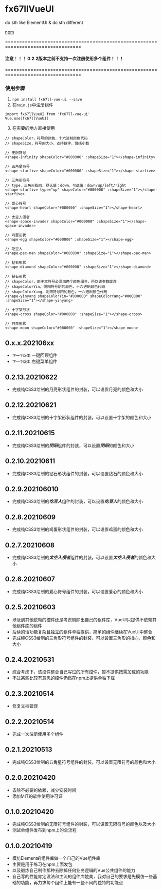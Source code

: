 # fx67llVueUI
do sth like ElementUI & do sth different

[npm](https://www.npmjs.com/package/fx67ll-vue-ui "npm")

=================================================================================
#### 注意！！！   0.2.2版本之前不支持一次注册使用多个组件！！！
=================================================================================

### 使用步骤
1. `npm install fx67ll-vue-ui --save`
2. 在`main.js`中注册组件
```
import fx67llVueUI from 'fx67ll-vue-ui'
Vue.use(fx67llVueUI)
```
3. 在需要的地方直接使用
```
// shapeColor，符号的颜色，十六进制颜色代码
// shapeSize，符号的大小，支持数字，包括小数

// 无限符号
<shape-infinity shapeColor="#000000" :shapeSize="1"></shape-infinity>

// 五角星符号
<shape-starfive shapeColor="#000000" :shapeSize="1"></shape-starfive>

// 三角形符号
// type，三角形指向，默认值：down，可选值：down/up/left/right
<shape-starfive type="up" shapeColor="#000000" :shapeSize="1"></shape-starfive>

// 爱心符号
<shape-heart shapeColor="#000000" :shapeSize="1"></shape-heart>

// 太空入侵者
<shape-space-invader shapeColor="#000000" :shapeSize="1"></shape-space-invader>

// 鸡蛋形状
<shape-egg shapeColor="#000000" :shapeSize="1"></shape-egg>

// 吃豆人
<shape-pac-man shapeColor="#000000" :shapeSize="1"></shape-pac-man>

// 钻石形状
<shape-diamond shapeColor="#000000" :shapeSize="1"></shape-diamond>

// 钻石形状
// shapeColor，由于本符号必须由两个颜色组合，所以该参数废弃
// shapeColorYin，阴阳符号阴的颜色，十六进制颜色代码
// shapeColorYang，阴阳符号阳的颜色，十六进制颜色代码
<shape-yinyang shapeColorYin="#000000" shapeColorYang="#000000" :shapeSize="1"></shape-yinyang>

// 十字架形状
<shape-cross shapeColor="#000000" :shapeSize="1"></shape-cross>

// 月亮形状
<shape-moon shapeColor="#000000" :shapeSize="1"></shape-moon>
```

## 0.x.x.202106xx
* `下一个版本` 一键回顶组件
* `下一个版本` 右键菜单组件

## 0.2.13.20210622
* 完成纯CSS3绘制的月亮形状组件的封装，可以设置月亮的颜色和大小

## 0.2.12.20210621
* 完成纯CSS3绘制的十字架形状组件的封装，可以设置十字架的颜色和大小

## 0.2.11.20210615
* 完成纯CSS3绘制的***阴阳***组件的封装，可以设置***阴阳***的颜色和大小

## 0.2.10.20210611
* 完成纯CSS3绘制的钻石形状组件的封装，可以设置钻石的颜色和大小

## 0.2.9.202106010
* 完成纯CSS3绘制的***吃豆人***组件的封装，可以设置***吃豆人***的颜色和大小

## 0.2.8.20210609
* 完成纯CSS3绘制的鸡蛋形状组件的封装，可以设置鸡蛋的颜色和大小

## 0.2.7.20210608
* 完成纯CSS3绘制的***太空入侵者***组件的封装，可以设置***太空入侵者***的颜色和大小

## 0.2.6.20210607
* 完成纯CSS3绘制的爱心符号组件的封装，可以设置爱心的颜色和大小

## 0.2.5.20210603
* 涉及到其他依赖的控件还是考虑剔除出自己的组件库，VueUI只提供不依赖其他组件库的组件
* 后续的话功能复杂且独立的组件单独提供，简单的组件继续在VueUI中整合
* 完成纯CSS3绘制的三角形符号组件的封装，可以设置三角形的指向，颜色和大小

## 0.2.4.20210531
* 综合考虑下，该控件整合自己写过的所有控件，暂不提供按需加载的功能
* 不过某些比较有意思的控件仍然在npm上提供单独下载

## 0.2.3.20210514
* 修复文档错误

## 0.2.2.20210514
* 完成一次注册使用多个组件

## 0.2.1.20210513
* 完成纯CSS3绘制的五角星符号组件的封装，可以设置无限符号的颜色和大小

## 0.2.0.20210420
* 去除不必要的依赖，减少安装时间
* 添加MIT的软件使用许可证

## 0.1.0.20210420
* 完成纯CSS3绘制的无限符号组件的封装，可以设置无限符号的颜色以及大小
* 测试单组件发布到npm上的全流程

## 0.1.0.20210419
* 模仿Element的组件库做一个自己的Vue组件库
* 主要是用于练习在npm上面发包
* 以及锻炼自己制作那种去除掉任何业务逻辑的Vue公共组件的能力
* 自己写的性能肯定没法和主流的组件库媲美，我对自己的要求是先模仿一些基础的功能，再力求每个组件上能有一些不同的独特的功能点